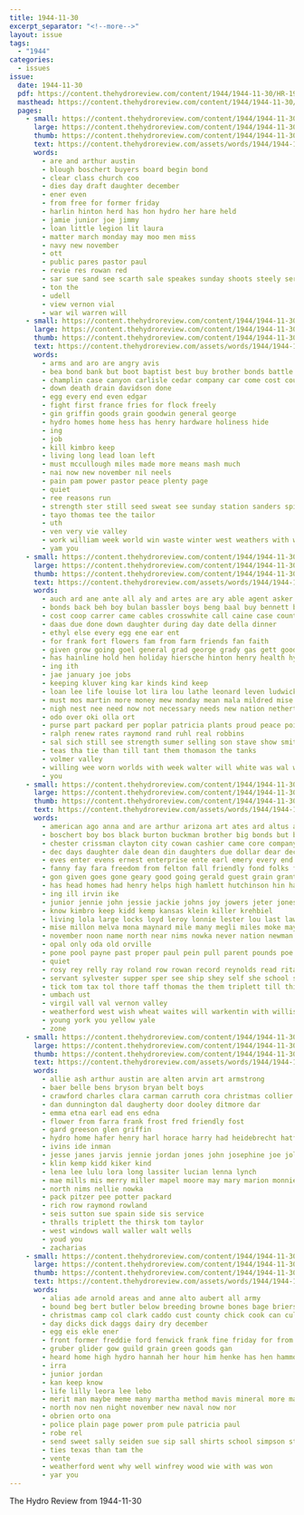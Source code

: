```yaml
---
title: 1944-11-30
excerpt_separator: "<!--more-->"
layout: issue
tags:
  - "1944"
categories:
  - issues
issue:
  date: 1944-11-30
  pdf: https://content.thehydroreview.com/content/1944/1944-11-30/HR-1944-11-30.pdf
  masthead: https://content.thehydroreview.com/content/1944/1944-11-30/masthead/HR-1944-11-30.jpg
  pages:
    - small: https://content.thehydroreview.com/content/1944/1944-11-30/small/HR-1944-11-30-01.jpg
      large: https://content.thehydroreview.com/content/1944/1944-11-30/large/HR-1944-11-30-01.jpg
      thumb: https://content.thehydroreview.com/content/1944/1944-11-30/thumbnails/HR-1944-11-30-01.jpg
      text: https://content.thehydroreview.com/assets/words/1944/1944-11-30/HR-1944-11-30-01.txt
      words:
        - are and arthur austin
        - blough boschert buyers board begin bond
        - clear class church coo
        - dies day draft daughter december
        - ener even
        - from free for former friday
        - harlin hinton herd has hon hydro her hare held
        - jamie junior joe jimmy
        - loan little legion lit laura
        - matter march monday may moo men miss
        - navy new november
        - ott
        - public pares pastor paul
        - revie res rowan red
        - sar sue sand see scarth sale speakes sunday shoots steely service shank show second
        - ton the
        - udell
        - view vernon vial
        - war wil warren will
    - small: https://content.thehydroreview.com/content/1944/1944-11-30/small/HR-1944-11-30-02.jpg
      large: https://content.thehydroreview.com/content/1944/1944-11-30/large/HR-1944-11-30-02.jpg
      thumb: https://content.thehydroreview.com/content/1944/1944-11-30/thumbnails/HR-1944-11-30-02.jpg
      text: https://content.thehydroreview.com/assets/words/1944/1944-11-30/HR-1944-11-30-02.txt
      words:
        - arms and aro are angry avis
        - bea bond bank but boot baptist best buy brother bonds battle bay
        - champlin case canyon carlisle cedar company car come cost county caddo clear chy chisum colorado comes clyde che church can
        - down death drain davidson done
        - egg every end even edgar
        - fight first france fries for flock freely
        - gin griffin goods grain goodwin general george
        - hydro homes home hess has henry hardware holiness hide
        - ing
        - job
        - kill kimbro keep
        - living long lead loan left
        - must mccullough miles made more means mash much
        - nai now new november nil neels
        - pain pam power pastor peace plenty page
        - quiet
        - ree reasons run
        - strength ster still seed sweat see sunday station sanders spies shells service
        - tayo thomas tee the tailor
        - uth
        - ven very vie valley
        - work william week world win waste winter west weathers with war while will well
        - yam you
    - small: https://content.thehydroreview.com/content/1944/1944-11-30/small/HR-1944-11-30-03.jpg
      large: https://content.thehydroreview.com/content/1944/1944-11-30/large/HR-1944-11-30-03.jpg
      thumb: https://content.thehydroreview.com/content/1944/1944-11-30/thumbnails/HR-1944-11-30-03.jpg
      text: https://content.thehydroreview.com/assets/words/1944/1944-11-30/HR-1944-11-30-03.txt
      words:
        - auch ard ane ante all aly and artes are ary able agent asker alfred
        - bonds back beh boy bulan bassler boys beng baal buy bennett bond bright been bank body bethel bill bud baer big beck betty business bator bigness belts billy baptist bay brown
        - cost coop carrer came cables crosswhite call caine case county carolyn certain comes car carrier city carta can coe chambers count cellar clinton
        - daas due done down daughter during day date della dinner
        - ethyl else every egg ene ear ent
        - for frank fort flowers fam from farm friends fan faith
        - given grow going goel general grad george grady gas gett good
        - has hainline hold hen holiday hiersche hinton henry health hydro her home herb held hei hays harvey
        - ing ith
        - jae january joe jobs
        - keeping kluver king kar kinds kind keep
        - loan lee life louise lot lira lou lathe leonard leven ludwick left living lenz losing let long liken lane look
        - must mos martin more money mew monday mean mala mildred mise men mound manu martins mer mash miss made mastin mane
        - nigh nest nee need now not necessary needs new nation netherton news november
        - odo over oki olla ort
        - purse part packard per poplar patricia plants proud peace point piece place planes pankratz
        - ralph renew rates raymond rand ruhl real robbins
        - sal sich still see strength sumer selling son stave show smith she size summer six study sales sir sam school sunday sell sting set shown sale scott sar states slate shall
        - teas tha tie than till tant them thomason the tanks
        - volmer valley
        - willing wee worn worlds with week walter will white was wal weer work wan win war way wilbur winter weeks weatherford worth weight wide
        - you
    - small: https://content.thehydroreview.com/content/1944/1944-11-30/small/HR-1944-11-30-04.jpg
      large: https://content.thehydroreview.com/content/1944/1944-11-30/large/HR-1944-11-30-04.jpg
      thumb: https://content.thehydroreview.com/content/1944/1944-11-30/thumbnails/HR-1944-11-30-04.jpg
      text: https://content.thehydroreview.com/assets/words/1944/1944-11-30/HR-1944-11-30-04.txt
      words:
        - american ago anna and are arthur arizona art ates ard altus allen ande all archie appleman
        - boschert boy bos black burton buckman brother big bonds but ben books beck box bor barton beek burden birks barbara bea bank bill business boston bernice bring bewley burgman blough best buy back boyett beryl basket bobby been besu bryan bel barber beer better barrow
        - chester crissman clayton city cowan cashier came core company cost carnegie chey coy come caddo carruth car con cradle coontz clair candy churches corn citizen care curtis claus change coffee charles collin chet county coe clinton christmas church cattle can clerk courage cecil
        - dec days daughter dale dean din daughters due dollar dear december don death davis drill dunithan dinner day ding dat doll dog doty
        - eves enter evens ernest enterprise ente earl emery every end ewer ella eugene elmer ead emil
        - fanny fay fara freedom from felton fall friendly fond folks frost flowers frieda field furlough frank for fon fort fam friends farm first frida free fraction
        - gon given goes gone geary good going gerald guest grain grant gardner grossarth glace general gove ghering glass george game goods gas
        - has head homes had henry helps high hamlett hutchinson hin harry howard hand hamilton hafer hard herb half heidebrecht heap hatfield horn henty husband hansen hydro hile home hart herbert heine herman heard human herschel her
        - ing ill irvin ike
        - junior jennie john jessie jackie johns joy jowers jeter jones jean jace jacob joycelyn jim jamie
        - know kimbro keep kidd kemp kansas klein killer krehbiel
        - living lola large locks loyd leroy lonnie lester lou last lawless letter litle lee let lat lunch lower low left lowell lawter lewis like lyle lead little lubbock les lie
        - mise millon melva mona maynard mile many megli miles moke may might meo marion mar mower mae miss made marvin mix marie music much mis mei men maurice most monday more matthews meer mister moe miler means meg mee miller mora money mcclusky mea majors
        - november noon name north near nims nowka never nation newman neighbor nokes now note new not ner night nona
        - opal only oda old orville
        - pone pool payne past proper paul pein pull parent pounds poe perle pankratz patty pitzer public pain present pron pope paros per pat par people pipe plants pay pleasant
        - quiet
        - rosy rey relly ray roland row rowan record reynolds read rita reader rising rates rowland reddy ranch raymond roy
        - servant sylvester supper sper see ship shey self she school som son sales sunda save state such sood say sheller steers summer short service shoot special sava sis south spain strong scarth schantz sharry sam seed santa stella suo sun simpson saturday schoo sale smith sophia sister sunday sane
        - tick tom tax tol thore taff thomas the them triplett till thing ten thompson than tast teat tome tole tim tomlinson tae tates times train tam tey tha thousand teo takes then texas treat
        - umbach ust
        - virgil vall val vernon valley
        - weatherford west wish wheat waites will warkentin with willis winter williams wilson waste wyatt weeks wee week worthy wend way warm weight woosley went weak word was wade worth
        - young york you yellow yale
        - zone
    - small: https://content.thehydroreview.com/content/1944/1944-11-30/small/HR-1944-11-30-05.jpg
      large: https://content.thehydroreview.com/content/1944/1944-11-30/large/HR-1944-11-30-05.jpg
      thumb: https://content.thehydroreview.com/content/1944/1944-11-30/thumbnails/HR-1944-11-30-05.jpg
      text: https://content.thehydroreview.com/assets/words/1944/1944-11-30/HR-1944-11-30-05.txt
      words:
        - allie ash arthur austin are alten arvin art armstrong
        - baer belle bens bryson bryan belt boys
        - crawford charles clara carman carruth cora christmas collier chet carl cope crissman circle
        - dan dunnington dal daugherty door dooley ditmore dar
        - emma etna earl ead ens edna
        - flower from farra frank frost fred friendly fost
        - gard greeson glen griffin
        - hydro home hafer henry harl horace harry had heidebrecht hatfield henke hamons homer
        - ivins ide inman
        - jesse janes jarvis jennie jordan jones john josephine joe jolly
        - klin kemp kidd kiker kind
        - lena lee lulu lora long lassiter lucian lenna lynch
        - mae mills mis merry miller mapel moore may mary marion monnie
        - north nims nellie nowka
        - pack pitzer pee potter packard
        - rich row raymond rowland
        - seis sutton sue spain side sis service
        - thralls triplett the thirsk tom taylor
        - west windows wall waller walt wells
        - youd you
        - zacharias
    - small: https://content.thehydroreview.com/content/1944/1944-11-30/small/HR-1944-11-30-06.jpg
      large: https://content.thehydroreview.com/content/1944/1944-11-30/large/HR-1944-11-30-06.jpg
      thumb: https://content.thehydroreview.com/content/1944/1944-11-30/thumbnails/HR-1944-11-30-06.jpg
      text: https://content.thehydroreview.com/assets/words/1944/1944-11-30/HR-1944-11-30-06.txt
      words:
        - alias ade arnold areas and anne alto aubert all army
        - bound beg bert butler below breeding browne bones bage briers
        - christmas camp col clark caddo cust county chick cook can culling class cold croix
        - day dicks dick daggs dairy dry december
        - egg eis ekle ener
        - front former freddie ford fenwick frank fine friday for from
        - gruber glider gow guild grain green goods gan
        - heard home high hydro hannah her hour him henke has hen hammond
        - irra
        - junior jordan
        - kan keep know
        - life lilly leora lee lebo
        - merit man maybe meme many martha method mavis mineral more made mash meal
        - north nov nen night november new naval now nor
        - obrien orto ona
        - police plain page power prom pule patricia paul
        - robe rel
        - send sweet sally seiden sue sip sall shirts school simpson states sales sergeant sha service
        - ties texas than tam the
        - vente
        - weatherford went why well winfrey wood wie with was won
        - yar you
---
```


The Hydro Review from 1944-11-30

<!--more-->

